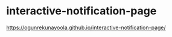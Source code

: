# interactive-notification-page


 https://ogunrekunayoola.github.io/interactive-notification-page/

